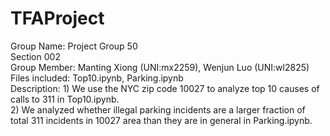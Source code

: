 # TFAProject
Group Name: Project Group 50 <br />
Section 002 <br />
Group Member: Manting Xiong (UNI:mx2259), Wenjun Luo (UNI:wl2825) <br />
Files included: Top10.ipynb, Parking.ipynb <br />
Description: 1) We use the NYC zip code 10027 to analyze top 10 causes of calls to 311 in Top10.ipynb. <br />
2) We analyzed whether illegal parking incidents are a larger fraction of total 311 incidents in 10027 area than they are in general in Parking.ipynb. 
